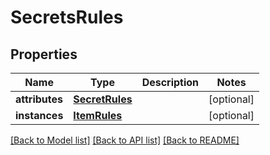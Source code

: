 # SecretsRules

## Properties
Name | Type | Description | Notes
------------ | ------------- | ------------- | -------------
**attributes** | [**SecretRules**](SecretRules.md) |  | [optional] 
**instances** | [**ItemRules**](ItemRules.md) |  | [optional] 

[[Back to Model list]](../README.md#documentation-for-models) [[Back to API list]](../README.md#documentation-for-api-endpoints) [[Back to README]](../README.md)

